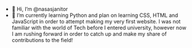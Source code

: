 - 👋 Hi, I’m @nasasjanitor
- 🌱 I’m currently learning Python and plan on learning CSS, HTML and JavaScript in order to attempt making my very first website. I was not familiar with the world of Tech before I entered university, however now I am rushing forward in order to catch up and make my share of contributions to the field!
<!---
nasasjanitor/nasasjanitor is a ✨ special ✨ repository because its `README.md` (this file) appears on your GitHub profile.
You can click the Preview link to take a look at your changes.
--->
